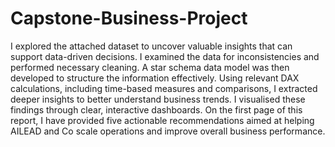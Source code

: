 # Capstone-Business-Project
I explored the attached dataset to uncover valuable insights that can support data-driven decisions. I examined the data for inconsistencies and performed necessary cleaning. A star schema data model was then developed to structure the information effectively. Using relevant DAX calculations, including time-based measures and comparisons, I extracted deeper insights to better understand business trends. I visualised these findings through clear, interactive dashboards. On the first page of this report, I have provided five actionable recommendations aimed at helping AILEAD and Co scale operations and improve overall business performance.








